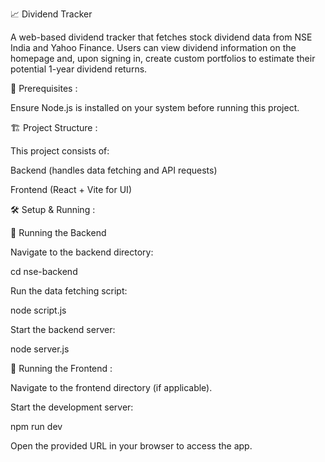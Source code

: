 📈 Dividend Tracker

A web-based dividend tracker that fetches stock dividend data from NSE India and Yahoo Finance. Users can view dividend information on the homepage and, upon signing in, create custom portfolios to estimate their potential 1-year dividend returns.

🚀 Prerequisites :

Ensure Node.js is installed on your system before running this project.

🏗️ Project Structure :

This project consists of:

Backend (handles data fetching and API requests)

Frontend (React + Vite for UI)

🛠️ Setup & Running :

🔹 Running the Backend

Navigate to the backend directory:

cd nse-backend

Run the data fetching script:

node script.js

Start the backend server:

node server.js

🔹 Running the Frontend :

Navigate to the frontend directory (if applicable).

Start the development server:

npm run dev

Open the provided URL in your browser to access the app.
